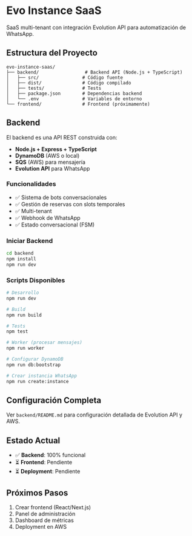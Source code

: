 # Evo Instance SaaS

SaaS multi-tenant con integración Evolution API para automatización de WhatsApp.

## Estructura del Proyecto

```
evo-instance-saas/
├── backend/                 # Backend API (Node.js + TypeScript)
│   ├── src/                # Código fuente
│   ├── dist/               # Código compilado
│   ├── tests/              # Tests
│   ├── package.json        # Dependencias backend
│   └── .env                # Variables de entorno
└── frontend/               # Frontend (próximamente)
```

## Backend

El backend es una API REST construida con:
- **Node.js + Express + TypeScript**
- **DynamoDB** (AWS o local)
- **SQS** (AWS) para mensajería
- **Evolution API** para WhatsApp

### Funcionalidades
- ✅ Sistema de bots conversacionales
- ✅ Gestión de reservas con slots temporales
- ✅ Multi-tenant
- ✅ Webhook de WhatsApp
- ✅ Estado conversacional (FSM)

### Iniciar Backend

```bash
cd backend
npm install
npm run dev
```

### Scripts Disponibles

```bash
# Desarrollo
npm run dev

# Build
npm run build

# Tests
npm test

# Worker (procesar mensajes)
npm run worker

# Configurar DynamoDB
npm run db:bootstrap

# Crear instancia WhatsApp
npm run create:instance
```

## Configuración Completa

Ver `backend/README.md` para configuración detallada de Evolution API y AWS.

## Estado Actual

- ✅ **Backend**: 100% funcional
- ⏳ **Frontend**: Pendiente
- ⏳ **Deployment**: Pendiente

## Próximos Pasos

1. Crear frontend (React/Next.js)
2. Panel de administración
3. Dashboard de métricas
4. Deployment en AWS